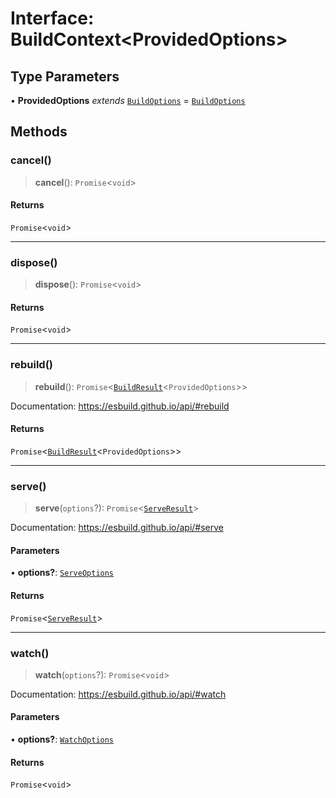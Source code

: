 # Interface: BuildContext\<ProvidedOptions\>

## Type Parameters

• **ProvidedOptions** _extends_ [`BuildOptions`](BuildOptions.md) = [`BuildOptions`](BuildOptions.md)

## Methods

### cancel()

> **cancel**(): `Promise`\<`void`\>

#### Returns

`Promise`\<`void`\>

---

### dispose()

> **dispose**(): `Promise`\<`void`\>

#### Returns

`Promise`\<`void`\>

---

### rebuild()

> **rebuild**(): `Promise`\<[`BuildResult`](BuildResult.md)\<`ProvidedOptions`\>\>

Documentation: https://esbuild.github.io/api/#rebuild

#### Returns

`Promise`\<[`BuildResult`](BuildResult.md)\<`ProvidedOptions`\>\>

---

### serve()

> **serve**(`options`?): `Promise`\<[`ServeResult`](ServeResult.md)\>

Documentation: https://esbuild.github.io/api/#serve

#### Parameters

• **options?**: [`ServeOptions`](ServeOptions.md)

#### Returns

`Promise`\<[`ServeResult`](ServeResult.md)\>

---

### watch()

> **watch**(`options`?): `Promise`\<`void`\>

Documentation: https://esbuild.github.io/api/#watch

#### Parameters

• **options?**: [`WatchOptions`](WatchOptions.md)

#### Returns

`Promise`\<`void`\>
